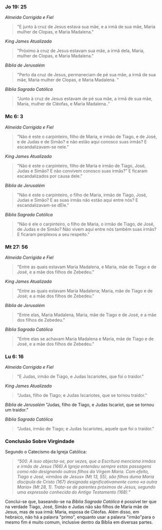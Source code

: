 ### Jo 19: 25
*Almeida Corrigida e Fiel*
> "E junto à cruz de Jesus estava sua mãe, e a irmã de sua mãe, Maria mulher de Clopas, e Maria Madalena."

*King James Atualizada*
> "Próximo à cruz de Jesus estavam sua mãe, a irmã dela, Maria, mulher de Clopas, e Maria Madalena."

*Bíblia de Jerusalém*
> "Perto da cruz de Jesus, permaneciam de pé sua mãe, a irmã de sua mãe, Maria mulher de Clopas, e Maria Madalena. "

*Bíblia Sagrada Católica*
> "Junto à cruz de Jesus estavam de pé sua mãe, a irmã de sua mãe, Maria, mulher de Cléofas, e Maria Madalena.."

### Mc 6: 3
*Almeida Corrigida e Fiel*
> "Não é este o carpinteiro, filho de Maria, e irmão de Tiago, e de José, e de Judas e de Simão? e não estão aqui conosco suas irmãs? E escandalizavam-se nele."

*King James Atualizada*
> "Não é este o carpinteiro, filho de Maria e irmão de Tiago, José, Judas e Simão? E não convivem conosco suas irmãs?” E ficaram escandalizados por causa dele."

*Bíblia de Jerusalém*
> "Não é este o carpinteiro, o filho de Maria, irmão de Tiago, José, Judas e Simão? E as suas irmãs não estão aqui entre nós? E escandalizavam-se dEle."

*Bíblia Sagrada Católica*
> "Não é ele o carpinteiro, o filho de Maria, o irmão de Tiago, de José, de Judas e de Simão? Não vivem aqui entre nós também suas irmãs? E ficaram perplexos a seu respeito."

### Mt 27: 56
*Almeida Corrigida e Fiel*
> "Entre as quais estavam Maria Madalena, e Maria, mãe de Tiago e de José, e a mãe dos filhos de Zebedeu."

*King James Atualizada*
> "Entre as quais estavam Maria Madalena; Maria, mãe de Tiago e de José; e a mãe dos filhos de Zebedeu."

*Bíblia de Jerusalém*
> "Entre elas, Maria Madalena, Maria, mãe de Tiago e de José, e a mãe dos filhos de Zebedeu."

*Bíblia Sagrada Católica*
> "Entre elas se achavam Maria Madalena e Maria, mãe de Tiago e de José, e a mãe dos filhos de Zebedeu."

### Lu 6: 16
*Almeida Corrigida e Fiel*
> "E Judas, irmão de Tiago, e Judas Iscariotes, que foi o traidor."

*King James Atualizada*
> "Judas, filho de Tiago; e Judas Iscariotes, que se tornou traidor."

*Bíblia de Jerusalém*
"Judas, filho de Tiago, e Judas Iscariot, que se tornou um traidor."

*Bíblia Sagrada Católica*
> "Judas, irmão de Tiago; e Judas Iscariotes, aquele que foi o traidor."

### Conclusão Sobre Virgindade

Segundo o Catecismo da Igreja Católica:

> *“500. A isso objecta-se, por vezes, que a Escritura menciona irmãos e irmãs de Jesus (166).A Igreja entendeu sempre estas passagens como não designando outros filhos da Virgem Maria. Com efeito, Tiago e José, «irmãos de Jesus» (Mt 13, 55), são filhos duma Maria discípula de Cristo (167) designada significativamente como «a outra Maria» (Mt 28, 1). Trata-se de parentes próximos de Jesus, segundo uma expressão conhecida do Antigo Testamento (168).”*

Conclui-se que, baseando-se na *Bíblia Sagrada Católica* é possível ter que na verdade
Tiago, José, Simão e Judas não são filhos de Maria mãe de Jesus, mas de sua irmã: Maria, esposa de Cléofas. Além disso, em hebraico, não há a palavra "primo", enquanto usar a palavra "irmão"para o mesmo fim é muito comum, inclusive dentro da Bíblia em diversas partes.